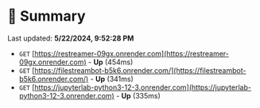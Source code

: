 # 📖 Summary
Last updated: **5/22/2024, 9:52:28 PM**

- `GET` [https://restreamer-09gx.onrender.com](https://restreamer-09gx.onrender.com) - **Up** (454ms)
- `GET` [https://filestreambot-b5k6.onrender.com/](https://filestreambot-b5k6.onrender.com/) - **Up** (341ms)
- `GET` [https://jupyterlab-python3-12-3.onrender.com](https://jupyterlab-python3-12-3.onrender.com) - **Up** (335ms)
